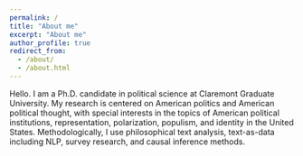 ```yaml
---
permalink: /
title: "About me"
excerpt: "About me"
author_profile: true
redirect_from: 
  - /about/
  - /about.html
---
```


Hello. I am a Ph.D. candidate in political science at Claremont Graduate University. My research is centered on American politics and American political thought, with special interests in the topics of American political institutions, representation, polarization, populism, and identity in the United States. Methodologically, I use philosophical text analysis, text-as-data including NLP, survey research, and causal inference methods.
